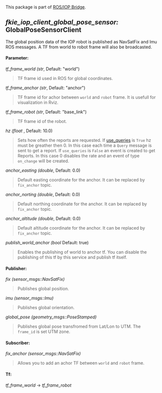 This package is part of [ROS/IOP Bridge](https://github.com/fkie/iop_core/blob/master/README.md).


## _fkie_iop_client_global_pose_sensor:_ GlobalPoseSensorClient

The global position data of the IOP robot is published as NavSatFix and Imu ROS messages. A TF from world to robot frame will also be broadcasted.

#### Parameter:

_tf_frame_world (str_, Default: "world")

> TF frame id used in ROS for global coordinates.

_tf_frame_anchor (str_, Default: "anchor")

> TF frame id for achor between `world` and `robot` frame. It is usefull for visualization in Rviz.

_tf_frame_robot (str_, Default: "base_link")

> TF frame id of the robot.

_hz (float_ , Default: 10.0)

> Sets how often the reports are requested. If [use_queries](https://github.com/fkie/iop_core/blob/master/fkie_iop_ocu_slavelib/README.md#parameter) is ```True``` hz must be greather then 0. In this case each time a ```Query``` message is sent to get a report. If ```use_queries``` is ```False``` an event is created to get Reports. In this case 0 disables the rate and an event of type ```on_change``` will be created.

_anchor_easting (double_, Default: 0.0)

> Default easting coordinate for the anchor. It can be replaced by `fix_anchor` topic.

_anchor_norting (double_, Default: 0.0)

> Default northing coordinate for the anchor. It can be replaced by `fix_anchor` topic.

_anchor_altitude (double_, Default: 0.0)

> Default altitude coordinate for the anchor. It can be replaced by `fix_anchor` topic.

_publish_world_anchor (bool_ Default: true)

> Enables the publishing of world to anchor tf. You can disable the publishing of this tf by this service and publish tf itself.

#### Publisher:

_fix (sensor_msgs::NavSatFix)_

> Publishes global position.

_imu (sensor_msgs::Imu)_

> Publishes global orientation.

_global_pose (geometry_msgs::PoseStamped)_

> Publishes global pose transfromed from Lat/Lon to UTM. The `frame_id` is set UTM zone.

#### Subscriber:

_fix_anchor (sensor_msgs::NavSatFix)_

> Allows you to add an achor TF between `world` and `robot` frame.

#### Tf:

_tf_frame_world_ -> _tf_frame_robot_

